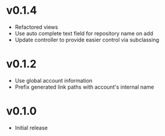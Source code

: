 # v0.1.4
* Refactored views
* Use auto complete text field for repository name on add
* Update controller to provide easier control via subclassing

# v0.1.2
* Use global account information
* Prefix generated link paths with account's internal name

# v0.1.0
* Initial release
